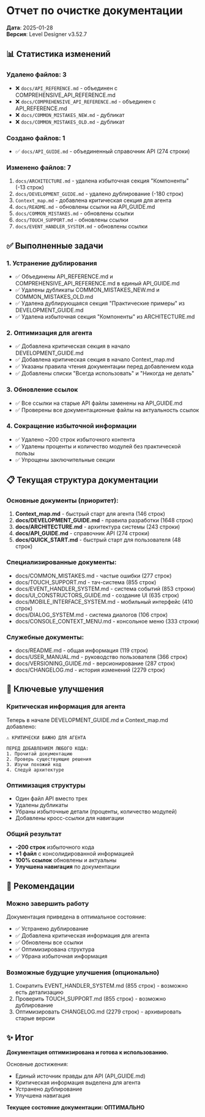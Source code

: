 # Отчет по очистке документации

**Дата**: 2025-01-28  
**Версия**: Level Designer v3.52.7

## 📊 Статистика изменений

### Удалено файлов: 3
- ❌ `docs/API_REFERENCE.md` - объединен с COMPREHENSIVE_API_REFERENCE.md
- ❌ `docs/COMPREHENSIVE_API_REFERENCE.md` - объединен с API_REFERENCE.md
- ❌ `docs/COMMON_MISTAKES_NEW.md` - дубликат
- ❌ `docs/COMMON_MISTAKES_OLD.md` - дубликат

### Создано файлов: 1
- ✅ `docs/API_GUIDE.md` - объединенный справочник API (274 строки)

### Изменено файлов: 7
1. `docs/ARCHITECTURE.md` - удалена избыточная секция "Компоненты" (-13 строк)
2. `docs/DEVELOPMENT_GUIDE.md` - удалено дублирование (-180 строк)
3. `Context_map.md` - добавлена критическая секция для агента
4. `docs/README.md` - обновлены ссылки на API_GUIDE.md
5. `docs/COMMON_MISTAKES.md` - обновлены ссылки
6. `docs/TOUCH_SUPPORT.md` - обновлены ссылки
7. `docs/EVENT_HANDLER_SYSTEM.md` - обновлены ссылки

## ✅ Выполненные задачи

### 1. Устранение дублирования
- ✅ Объединены API_REFERENCE.md и COMPREHENSIVE_API_REFERENCE.md в единый API_GUIDE.md
- ✅ Удалены дубликаты COMMON_MISTAKES_NEW.md и COMMON_MISTAKES_OLD.md
- ✅ Удалена дублирующаяся секция "Практические примеры" из DEVELOPMENT_GUIDE.md
- ✅ Удалена избыточная секция "Компоненты" из ARCHITECTURE.md

### 2. Оптимизация для агента
- ✅ Добавлена критическая секция в начало DEVELOPMENT_GUIDE.md
- ✅ Добавлена критическая секция в начало Context_map.md
- ✅ Указаны правила чтения документации перед добавлением кода
- ✅ Добавлены списки "Всегда использовать" и "Никогда не делать"

### 3. Обновление ссылок
- ✅ Все ссылки на старые API файлы заменены на API_GUIDE.md
- ✅ Проверены все документационные файлы на актуальность ссылок

### 4. Сокращение избыточной информации
- ✅ Удалено ~200 строк избыточного контента
- ✅ Удалены проценты и количество модулей без практической пользы
- ✅ Упрощены заключительные секции

## 📋 Текущая структура документации

### Основные документы (приоритет):
1. **Context_map.md** - быстрый старт для агента (146 строк)
2. **docs/DEVELOPMENT_GUIDE.md** - правила разработки (1648 строк)
3. **docs/ARCHITECTURE.md** - архитектура системы (243 строки)
4. **docs/API_GUIDE.md** - справочник API (274 строки)
5. **docs/QUICK_START.md** - быстрый старт для пользователя (48 строк)

### Специализированные документы:
- docs/COMMON_MISTAKES.md - частые ошибки (277 строк)
- docs/TOUCH_SUPPORT.md - тач-система (855 строк)
- docs/EVENT_HANDLER_SYSTEM.md - система событий (853 строки)
- docs/UI_CONSTRUCTORS_GUIDE.md - создание UI (635 строк)
- docs/MOBILE_INTERFACE_SYSTEM.md - мобильный интерфейс (410 строк)
- docs/DIALOG_SYSTEM.md - система диалогов (106 строк)
- docs/CONSOLE_CONTEXT_MENU.md - консольное меню (333 строки)

### Служебные документы:
- docs/README.md - общая информация (119 строк)
- docs/USER_MANUAL.md - руководство пользователя (366 строк)
- docs/VERSIONING_GUIDE.md - версионирование (287 строк)
- docs/CHANGELOG.md - история изменений (2279 строк)

## 🎯 Ключевые улучшения

### Критическая информация для агента
Теперь в начале DEVELOPMENT_GUIDE.md и Context_map.md добавлено:

```
⚠️ КРИТИЧЕСКИ ВАЖНО ДЛЯ АГЕНТА

ПЕРЕД ДОБАВЛЕНИЕМ ЛЮБОГО КОДА:
1. Прочитай документацию
2. Проверь существующие решения
3. Изучи похожий код
4. Следуй архитектуре
```

### Оптимизация структуры
- Один файл API вместо трех
- Удалены дубликаты
- Убраны избыточные детали (проценты, количество модулей)
- Добавлены кросс-ссылки для навигации

### Общий результат
- **-200 строк** избыточного кода
- **+1 файл** с консолидированной информацией
- **100% ссылок** обновлены и актуальны
- **Улучшена навигация** по документации

## 📝 Рекомендации

### Можно завершить работу
Документация приведена в оптимальное состояние:
- ✅ Устранено дублирование
- ✅ Добавлена критическая информация для агента
- ✅ Обновлены все ссылки
- ✅ Оптимизирована структура
- ✅ Убрана избыточная информация

### Возможные будущие улучшения (опционально)
1. Сократить EVENT_HANDLER_SYSTEM.md (855 строк) - возможно есть детализацию
2. Проверить TOUCH_SUPPORT.md (855 строк) - возможно дублирование
3. Оптимизировать CHANGELOG.md (2279 строк) - архивировать старые версии

## ✨ Итог

**Документация оптимизирована и готова к использованию.**

Основные достижения:
- Единый источник правды для API (API_GUIDE.md)
- Критическая информация выделена для агента
- Устранено дублирование
- Улучшена навигация

**Текущее состояние документации: ОПТИМАЛЬНО**

